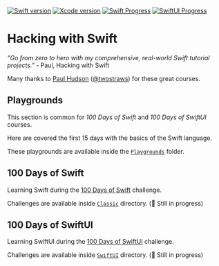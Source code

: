 [![Swift version][swift_badge]][swift_release_notes]
[![Xcode version][xcode_badge]][xcode_website]
[![Swift Progress][swift_progress]][swift_current_day]
[![SwiftUI Progress][swiftui_progress]][swiftui_current_day]

# Hacking with Swift

_"Go from zero to hero with my comprehensive, real-world Swift tutorial projects."_ - Paul, Hacking with Swift

Many thanks to [Paul Hudson](https://twitter.com/twostraws) ([@twostraws](https://github.com/twostraws)) for these great courses.

## Playgrounds

This section is common for _100 Days of Swift_ and _100 Days of SwiftUI_ courses.

Here are covered the first 15 days with the basics of the Swift language.

These playgrounds are available inside the [`Playgrounds`](Playgrounds) folder.

## 100 Days of Swift

Learning Swift during the [100 Days of Swift](https://www.hackingwithswift.com/100) challenge.

Challenges are available inside [`Classic`](Classic) directory. (🚧 Still in progress)

## 100 Days of SwiftUI

Learning SwiftUI during the [100 Days of SwiftUI](https://www.hackingwithswift.com/100/swiftui) challenge.

Challenges are available inside [`SwiftUI`](SwiftUI) directory. (🚧 Still in progress)

[swift_release_notes]: https://swift.org/blog/swift-5-2-released/
[swift_badge]: https://img.shields.io/badge/Swift-5.2-FA7343?logo=swift

[xcode_website]: https://developer.apple.com/xcode/
[xcode_badge]: https://img.shields.io/badge/Xcode-12.0-1575F9?style=flat&logo=Xcode

[swift_current_day]: https://www.hackingwithswift.com/100/63
[swift_progress]: https://img.shields.io/badge/100%20Days%20of%20Swift-63-D64D42

[swiftui_current_day]: https://www.hackingwithswift.com/100/swiftui/19
[swiftui_progress]: https://img.shields.io/badge/100%20Days%20of%20SwiftUI-19-3463DA
